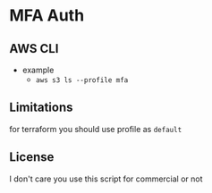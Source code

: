 # MFA Auth

## AWS CLI

* example 
    * `aws s3 ls --profile mfa`

## Limitations

for terraform you should use profile as `default`

## License

I don't care you use this script for commercial or not
